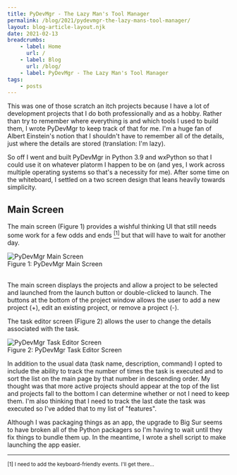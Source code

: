 ```yaml
---
title: PyDevMgr - The Lazy Man's Tool Manager
permalink: /blog/2021/pydevmgr-the-lazy-mans-tool-manager/
layout: blog-article-layout.njk
date: 2021-02-13
breadcrumbs:
    - label: Home
      url: /
    - label: Blog
      url: /blog/
    - label: PyDevMgr - The Lazy Man's Tool Manager
tags:
    - posts
---
```


This was one of those scratch an itch projects because I have a lot of development projects that I do both professionally and as a hobby. Rather than try to remember where everything is and which tools I used to build them, I wrote PyDevMgr to keep track of that for me. I'm a huge fan of Albert Einstein's notion that I shouldn't have to remember all of the details, just where the details are stored (translation: I'm lazy).

So off I went and built PyDevMgr in Python 3.9 and wxPython so that I could use it on whatever platorm I happen to be on (and yes, I work across multiple operating systems so that's a necessity for me). After some time on the whiteboard, I settled on a two screen design that leans heavily towards simplicity.

## Main Screen

The main screen (Figure 1) provides a wishful thinking UI that still needs some work for a few odds and ends <a href="fn1" id="fnote1"><sup>[1]</sup></a> but that will have to wait for another day.

<div class="center-image">
  <img src="/img/PyDevMgr/main-screen.png" alt="PyDevMgr Main Screen">
  <figcaption>Figure 1: PyDevMgr Main Screen</figcaption>
</div>

<br>

The main screen displays the projects and allow a project to be selected and launched from the launch button or double-clicked to launch. The buttons at the bottom of the project window allows the user to add a new project (+), edit an existing project, or remove a project (-).

The task editor screen (Figure 2) allows the user to change the details associated with the task.

<div class="center-image">
  <img src="/img/PyDevMgr/task-editor.png" alt="PyDevMgr Task Editor Screen">
  <figcaption>Figure 2: PyDevMgr Task Editor Screen</figcaption>
</div>

In addition to the usual data (task name, description, command) I opted to include the ability to track the number of times the task is executed and to sort the list on the main page by that number in descending order. My thought was that more active projects should appear at the top of the list and projects fall to the bottom I can determine whether or not I need to keep them. I'm also thinking that I need to track the last date the task was executed so I've added that to my list of "features".

Although I was packaging things as an app, the upgrade to Big Sur seems to have broken all of the Python packagers so I'm having to wait until they fix things to bundle them up. In the meantime, I wrote a shell script to make launching the app easier.

<hr class="footnote-bar">

<sup>[1] I need to add the keyboard-friendly events. I'll get there...
